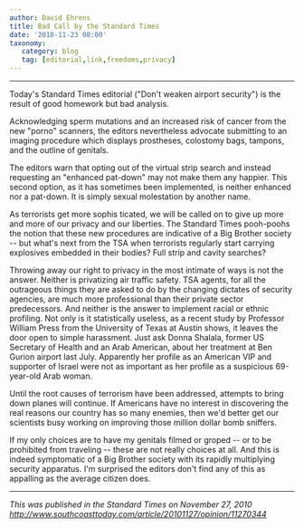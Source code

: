 ```yaml
---
author: David Ehrens
title: Bad Call by the Standard Times
date: '2010-11-23 08:00'
taxonomy:
   category: blog
   tag: [editorial,link,freedoms,privacy]
---
```

---

Today's Standard Times editorial ("Don't weaken airport security") is the result of good homework but bad analysis.

Acknowledging sperm mutations and an increased risk of cancer from the new "porno" scanners, the editors nevertheless advocate submitting to an imaging procedure which displays prostheses, colostomy bags, tampons, and the outline of genitals.

The editors warn that opting out of the virtual strip search and instead requesting an "enhanced pat-down" may not make them any happier. This second option, as it has sometimes been implemented, is neither enhanced nor a pat-down. It is simply sexual molestation by another name.

As terrorists get more sophis ticated, we will be called on to give up more and more of our privacy and our liberties. The Standard Times pooh-poohs the notion that these new procedures are indicative of a Big Brother society -- but what's next from the TSA when terrorists regularly start carrying explosives embedded in their bodies? Full strip and cavity searches?

Throwing away our right to privacy in the most intimate of ways is not the answer. Neither is privatizing air traffic safety. TSA agents, for all the outrageous things they are asked to do by the changing dictates of security agencies, are much more professional than their private sector predecessors. And neither is the answer to implement racial or ethnic profiling. Not only is it statistically useless, as a recent study by Professor William Press from the University of Texas at Austin shows, it leaves the door open to simple harassment. Just ask Donna Shalala, former US Secretary of Health and an Arab American, about her treatment at Ben Gurion airport last July. Apparently her profile as an American VIP and supporter of Israel were not as important as her profile as a suspicious 69-year-old Arab woman.

Until the root causes of terrorism have been addressed, attempts to bring down planes will continue. If Americans have no interest in discovering the real reasons our country has so many enemies, then we'd better get our scientists busy working on improving those million dollar bomb sniffers.

If my only choices are to have my genitals filmed or groped -- or to be prohibited from traveling -- these are not really choices at all. And this is indeed symptomatic of a Big Brother society with its rapidly multiplying security apparatus. I'm surprised the editors don't find any of this as appalling as the average citizen does.

-----

*This was published in the Standard Times on November 27, 2010*<br>
*<http://www.southcoasttoday.com/article/20101127/opinion/11270344>*

